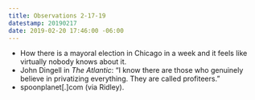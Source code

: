 ```yaml
---
title: Observations 2-17-19
datestamp: 20190217
date: 2019-02-20 17:46:00 -06:00
---
```


- How there is a mayoral election in Chicago in a week and it feels like virtually nobody knows about it.
- John Dingell in *The Atlantic*: “I know there are those who genuinely believe in privatizing everything. They are called profiteers.”
- spoonplanet[.]com (via Ridley).
